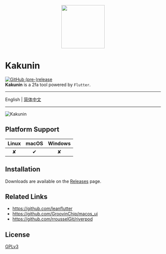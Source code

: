 <p align="center" style="margin:32px 0;"> 
  <img width="140"  src="https://user-images.githubusercontent.com/25399519/213915074-9bed000c-62de-4122-9794-1360b479c833.png">
</p>

# Kakunin

[![GitHub (pre-)release](https://img.shields.io/github/v/release/zsakvo/Kakunin?include_prereleases&style=flat-square)](https://github.com/zsakvo/Kakunin/releases)  
**Kakunin** is a 2fa tool powered by `Flutter`.

---

English | [简体中文](./README-ZH.md)

---

![Kakunin](https://user-images.githubusercontent.com/25399519/213915344-a7b1ca02-0124-440a-bcce-4a576f4ceba7.png)

## Platform Support

| Linux | macOS | Windows |
| :---: | :---: | :-----: |
|   ✘   |   ✔   |    ✘    |

## Installation

Downloads are available on the [Releases](https://github.com/zsakvo/Kakunin/releases/latest) page.

## Related Links

- https://github.com/leanflutter
- https://github.com/GroovinChip/macos_ui
- https://github.com/rrousselGit/riverpod

## License

[GPLv3](./LICENSE)
